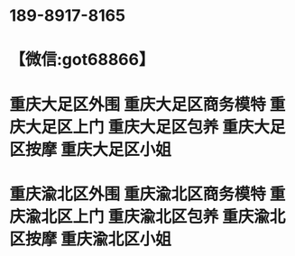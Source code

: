 # 189-8917-8165
# 【微信:got68866】
# 重庆大足区外围 重庆大足区商务模特 重庆大足区上门 重庆大足区包养 重庆大足区按摩 重庆大足区小姐
# 重庆渝北区外围 重庆渝北区商务模特 重庆渝北区上门 重庆渝北区包养 重庆渝北区按摩 重庆渝北区小姐
